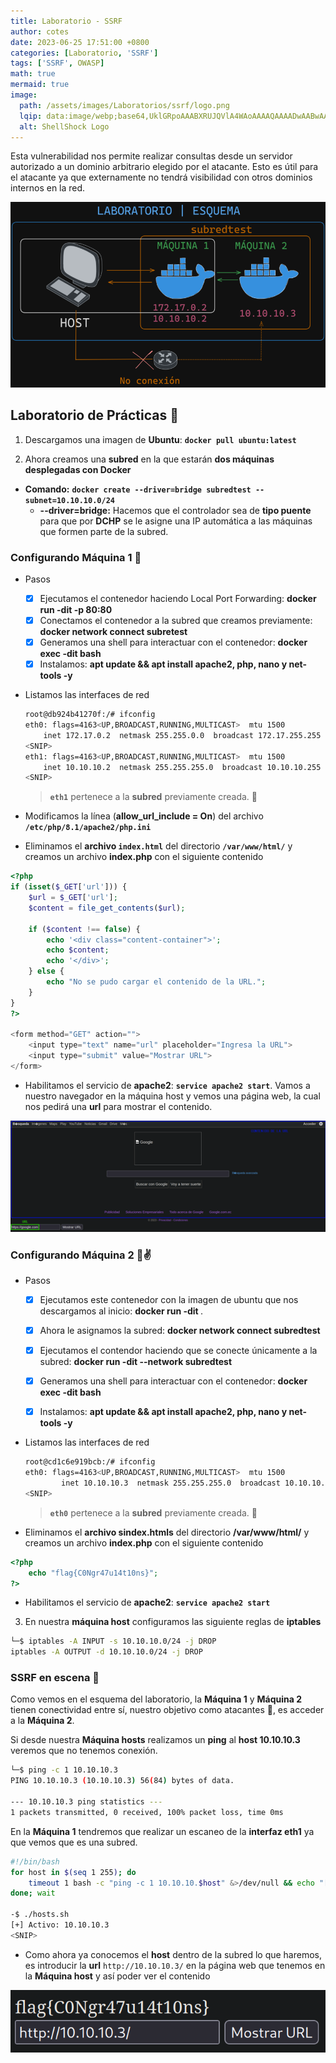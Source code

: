 ```yaml
---
title: Laboratorio - SSRF
author: cotes
date: 2023-06-25 17:51:00 +0800
categories: [Laboratorio, 'SSRF']
tags: ['SSRF', OWASP]
math: true
mermaid: true
image:
  path: /assets/images/Laboratorios/ssrf/logo.png
  lqip: data:image/webp;base64,UklGRpoAAABXRUJQVlA4WAoAAAAQAAAADwAABwAAQUxQSDIAAAARL0AmbZurmr57yyIiqE8oiG0bejIYEQTgqiDA9vqnsUSI6H+oAERp2HZ65qP/VIAWAFZQOCBCAAAA8AEAnQEqEAAIAAVAfCWkAALp8sF8rgRgAP7o9FDvMCkMde9PK7euH5M1m6VWoDXf2FkP3BqV0ZYbO6NA/VFIAAAA
  alt: ShellShock Logo
---
```


Esta vulnerabilidad nos permite realizar consultas desde un servidor autorizado a un dominio arbitrario elegido por el atacante. Esto es útil para el atacante ya que externamente no tendrá visibilidad con otros dominios internos en la red.


![](/assets/images/Laboratorios/ssrf/esquema.png)


## **Laboratorio de Prácticas** 🐳

1. Descargamos una imagen de **Ubuntu**: **`docker pull ubuntu:latest`**

2. Ahora creamos una **subred** en la que estarán **dos máquinas desplegadas con Docker**

* **Comando:** **`docker create --driver=bridge subredtest --subnet=10.10.10.0/24`**
    * **--driver=bridge:** Hacemos que el controlador sea de **tipo puente** para que por **DCHP** se le asigne una IP automática a las máquinas que formen parte de la subred.


### **Configurando Máquina 1** 🐋

* Pasos
    + [x] Ejecutamos el contenedor haciendo Local Port Forwarding: **docker run -dit -p 80:80 <Image ID>**
    + [x] Conectamos el contenedor a la subred que creamos previamente: **docker network connect subretest <ID Container>**
    + [x] Generamos una shell para interactuar con el contenedor: **docker exec -dit <Container ID> bash**
    + [x] Instalamos: **apt update && apt install apache2, php, nano y net-tools -y**

* Listamos las interfaces de red

    ```bash
    root@db924b41270f:/# ifconfig
    eth0: flags=4163<UP,BROADCAST,RUNNING,MULTICAST>  mtu 1500
        inet 172.17.0.2  netmask 255.255.0.0  broadcast 172.17.255.255
    <SNIP>
    eth1: flags=4163<UP,BROADCAST,RUNNING,MULTICAST>  mtu 1500
        inet 10.10.10.2  netmask 255.255.255.0  broadcast 10.10.10.255
    <SNIP>
    ```
    > **`eth1`** pertenece a la **subred** previamente creada. 🔨

* Modificamos la línea (**allow_url_include = On**) del archivo **`/etc/php/8.1/apache2/php.ini`**

* Eliminamos el **archivo `index.html`** del directorio **`/var/www/html/`** y creamos un archivo **index.php** con el siguiente contenido

```php
<?php
if (isset($_GET['url'])) {
    $url = $_GET['url'];
    $content = file_get_contents($url);

    if ($content !== false) {
        echo '<div class="content-container">';
        echo $content;
        echo '</div>';
    } else {
        echo "No se pudo cargar el contenido de la URL.";
    }
}
?>

<form method="GET" action="">
    <input type="text" name="url" placeholder="Ingresa la URL">
    <input type="submit" value="Mostrar URL">
</form>
```

* Habilitamos el servicio de **apache2**: **`service apache2 start`**. Vamos a nuestro navegador en la máquina host y vemos una página web, la cual nos pedirá una **url** para mostrar el contenido.

![](/assets/images/Laboratorios/ssrf/web.png)

### **Configurando Máquina 2** 🐋✌

* Pasos
    + [x] Ejecutamos este contenedor con la imagen de ubuntu que nos descargamos al inicio: **docker run -dit <Image ID>**.
    + [x] Ahora le asignamos la subred: **docker network connect subredtest <Container ID>**
    + [x] Ejecutamos el contendor haciendo que se conecte únicamente a la subred: **docker run -dit --network subredtest**
    + [x] Generamos una shell para interactuar con el contenedor: **docker exec -dit <Container ID> bash**
    + [x] Instalamos: **apt update && apt install apache2, php, nano y net-tools -y**


* Listamos las interfaces de red

    ```bash
    root@cd1c6e919bcb:/# ifconfig
    eth0: flags=4163<UP,BROADCAST,RUNNING,MULTICAST>  mtu 1500
            inet 10.10.10.3  netmask 255.255.255.0  broadcast 10.10.10.255
    <SNIP>
    ```
    > **`eth0`** pertenece a la **subred** previamente creada. 🔨

* Eliminamos el **archivo sindex.htmls** del directorio **/var/www/html/** y creamos un archivo **index.php** con el siguiente contenido

```php
<?php
    echo "flag{C0Ngr47u14t10ns}";
?>
```

* Habilitamos el servicio de **apache2**: **`service apache2 start`**

3. En nuestra **máquina host** configuramos las siguiente reglas de **iptables**
```bash
└─$ iptables -A INPUT -s 10.10.10.0/24 -j DROP
iptables -A OUTPUT -d 10.10.10.0/24 -j DROP
```

### **SSRF en escena** 🌟

Como vemos en el esquema del laboratorio, la **Máquina 1** y **Máquina 2** tienen conectividad entre sí, nuestro objetivo como atacantes 🎩, es acceder a la **Máquina 2**.

Si desde nuestra **Máquina hosts** realizamos un **ping** al **host 10.10.10.3** veremos que no tenemos conexión.

```bash
└─$ ping -c 1 10.10.10.3 
PING 10.10.10.3 (10.10.10.3) 56(84) bytes of data.

--- 10.10.10.3 ping statistics ---
1 packets transmitted, 0 received, 100% packet loss, time 0ms
```

En la **Máquina 1** tendremos que realizar un escaneo de la **interfaz eth1** ya que vemos que es una subred.

```bash
#!/bin/bash
for host in $(seq 1 255); do
    timeout 1 bash -c "ping -c 1 10.10.10.$host" &>/dev/null && echo "[+] Activo: 10.10.10.$host" &
done; wait

-$ ./hosts.sh
[+] Activo: 10.10.10.3
<SNIP>
```

* Como ahora ya conocemos el **host** dentro de la subred lo que haremos, es introducir la **url** `http://10.10.10.3/` en la página web que tenemos en la **Máquina host** y así poder ver el contenido

![](/assets/images/Laboratorios/ssrf/ssrf.png)
